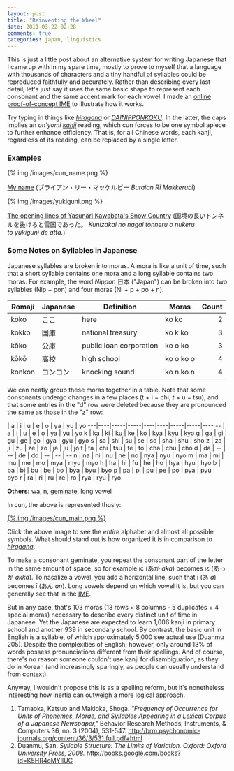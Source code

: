 ```yaml
---
layout: post
title: "Reinventing the Wheel"
date: 2011-03-22 02:28
comments: true
categories: japan, linguistics
---
```


This is just a little post about an alternative system for writing Japanese that
I came up with in my spare time, mostly to prove to myself that a language with
thousands of characters and a tiny handful of syllables could be reproduced
faithfully and accurately. Rather than describing every last detail, let's just
say it uses the same basic shape to represent each consonant and the same accent
mark for each vowel. I made an [online proof-of-concept IME](/apps/cun) to
illustrate how it works.

Try typing in things like _[hiragana](/apps/cun?romaji=hiragana)_ or
_[DAINIPPONKOKU](/apps/cun?romaji=DAINIPPONKOKU)_. In the latter, the caps
implies an _on'yomi [kanji][kanji]_ reading, which cun forces to be one symbol
apiece to further enhance efficiency. That is, for all Chinese words, each
kanji, regardless of its reading, can be replaced by a single letter.

### Examples

{% img /images/cun_name.png %}

[My name](/cun?romaji=buRAIan%20RII%20makkeruBII) (ブライアン・リー・マッケルビー _Buraian Rī Makkerubī_)

{% img /images/yukiguni.png %}

[The opening lines of Yasunari Kawabata's Snow Country](/apps/cun?romaji=kunizakai%20no%20nagai%20tonneru%20o%20nukeru%20to%20yukiguni%20deatta.)
(国境の長いトンネルを抜けると雪国であった。 _Kunizakai no nagai tonneru o nukeru                     
to yukiguni de atta._)

### Some Notes on Syllables in Japanese

Japanese syllables are broken into moras. A mora is like a unit of time, such
that a short syllable contains one mora and a long syllable contains two
moras. For example, the word _Nippon_ 日本 ("Japan") can be broken into two  
syllables (Nip + pon) and four moras (Ni + p + po + n).

Romaji | Japanese | Definition              | Moras     | Count
-------|----------|-------------------------|-----------|------:
koko   | ここ     | here                    | ko ko     |     2
kokko  | 国庫     | national treasury       | ko k ko   |     3
kōko   | 公庫     | public loan corporation | ko o ko   |     3
kōkō   | 高校     | high school             | ko o ko o |     4
konkon | コンコン | knocking sound          | ko n ko n |     4

We can neatly group these moras together in a table. Note that some consonants
undergo changes in a few places (t + i = chi, t + u = tsu), and that some
entries in the "d" row were deleted because they are pronounced the same as
those in the "z" row:

   | a  | i   | u   | e  | o  | ya  | yu  | yo
---|----|-----|-----|----|----|-----|-----|----
-- | a  | i   | u   | e  | o  | ya  | yu  | yo
k  | ka | ki  | ku  | ke | ko | kya | kyu | kyo
g  | ga | gi  | gu  | ge | go | gya | gyu | gyo
s  | sa | shi | su  | se | so | sha | shu | sho
z  | za | ji  | zu  | ze | zo | ja  | ju  | jo
t  | ta | chi | tsu | te | to | cha | chu | cho
d  | da | --  | --  | de | do | --  | --  | --
n  | na | ni  | nu  | ne | no | nya | nyu | nyo
m  | ma | mi  | mu  | me | mo | mya | myu | myo
h  | ha | hi  | fu  | he | ho | hya | hyu | hyo
b  | ba | bi  | bu  | be | bo | bya | byu | byo
p  | pa | pi  | pu  | pe | po | pya | pyu | pyo
r  | ra | ri  | ru  | re | ro | rya | ryu | ryo

**Others:** wa, n, [geminate][geminate], long vowel

In cun, the above is represented thusly:

[{% img /images/cun_main.png %}](/images/cun.png)

Click the above image to see the _entire_ alphabet and almost all possible
symbols. What should stand out is how organized it is in comparison to
_[hiragana][hiragana]_.

To make a consonant geminate, you repeat the consonant part of the letter in
the same amount of space, so for example ıc (あか _aka_) becomes ıε (あっか
_akka_). To nasalize a vowel, you add a horizontal line, such that ı (あ _a_) 
becomes ī (あん _an_). Long vowels depend on which vowel it is, but you can
generally see that in the [IME](/apps/cun?romaji=ka%20kaa%20ki%20kii%20ku%20kuu%20ke%20kee%20ko%20koo).

But in any case, that's 103 moras (13 rows × 8 columns - 5 duplicates +
4 special moras) necessary to describe every distinct unit of time in
Japanese. Yet the Japanese are expected to learn 1,006 kanji in primary
school and another 939 in secondary school. By contrast, the basic unit in
English is a syllable, of which approximately 5,000 see actual use (Duanmu
205). Despite the complexities of English, however, only around 13% of words
possess pronunciations different from their spellings. And of course, there's no
reason someone couldn't use kanji for disambiguation, as they do in Korean (and
increasingly sparingly, as people can usually understand from context).

Anyway, I wouldn't propose this is as a spelling reform, but it's nonetheless
interesting how inertia can outweigh a more logical approach.

1. Tamaoka, Katsuo and Makioka, Shoga. _"Frequency of Occurrence
   for Units of Phonemes, Morae, and Syllables Appearing in a
   Lexical Corpus of a Japanese Newspaper,"_ Behavior Research
   Methods, Instruments, & Computers 36, no. 3 (2004), 531-547.
   <http://brm.psychonomic-journals.org/content/36/3/531.full.pdf+html>
2. Duanmu, San. _Syllable Structure: The Limits of Variation. Oxford: Oxford
   University Press, 2008._ <http://books.google.com/books?id=K5HR4oMYIlUC>

  [kanji]:http://en.wikipedia.org/wiki/Kanji
  [geminate]:http://en.wikipedia.org/wiki/Gemination
  [hiragana]:http://en.wikipedia.org/wiki/Hiragana
